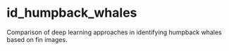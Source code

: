 # id_humpback_whales
Comparison of deep learning approaches in identifying humpback whales based on fin images.
